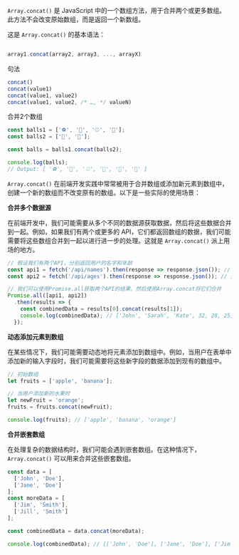 `Array.concat()` 是 JavaScript 中的一个数组方法，用于合并两个或更多数组。此方法不会改变原始数组，而是返回一个新数组。

这是 `Array.concat()` 的基本语法：

```jsx

array1.concat(array2, array3, ..., arrayX)
```

句法

```jsx
concat()
concat(value1)
concat(value1, value2)
concat(value1, value2, /* …, */ valueN)
```

合并2个数组

```jsx
const balls1 = ['⚽', '🏈', '⚾', '🎾'];
const balls2 = ['🏀', '🏐'];

const balls = balls1.concat(balls2);

console.log(balls);
// Output: [ '⚽', '🏈', '⚾', '🎾', '🏀', '🏐' ]
```

`Array.concat()` 在前端开发实践中常常被用于合并数组或添加新元素到数组中，创建一个新的数组而不改变原有的数组。以下是一些实际的使用场景：

**合并多个数据源**

在前端开发中，我们可能需要从多个不同的数据源获取数据，然后将这些数据合并到一起。例如，如果我们有两个或更多的 API，它们都返回数组的数据，我们可能需要将这些数组合并到一起以进行进一步的处理。这就是 `Array.concat()` 派上用场的地方。

```jsx
// 假设我们有两个API，分别返回用户的名字和年龄
const api1 = fetch('/api/names').then(response => response.json()); // 返回 ['John', 'Sarah', 'Kate']
const api2 = fetch('/api/ages').then(response => response.json()); // 返回 [32, 28, 25]

// 我们可以使用Promise.all获取两个API的结果，然后使用Array.concat将它们合并
Promise.all([api1, api2])
  .then(results => {
    const combinedData = results[0].concat(results[1]);
    console.log(combinedData); // ['John', 'Sarah', 'Kate', 32, 28, 25]
  });
```

**动态添加元素到数组**

在某些情况下，我们可能需要动态地将元素添加到数组中。例如，当用户在表单中添加新的输入字段时，我们可能需要将这些新字段的数据添加到现有的数组中。

```jsx
// 初始数组
let fruits = ['apple', 'banana'];

// 当用户添加新的水果时
let newFruit = 'orange';
fruits = fruits.concat(newFruit);

console.log(fruits); // ['apple', 'banana', 'orange']
```

**合并嵌套数组**

在处理复杂的数据结构时，我们可能会遇到嵌套数组。在这种情况下，`Array.concat()` 可以用来合并这些嵌套数组。

```jsx
const data = [
  ['John', 'Doe'],
  ['Jane', 'Doe']
];
const moreData = [
  ['Jim', 'Smith'],
  ['Jill', 'Smith']
];

const combinedData = data.concat(moreData);

console.log(combinedData); // [['John', 'Doe'], ['Jane', 'Doe'], ['Jim', 'Smith'], ['Jill', 'Smith']]
```